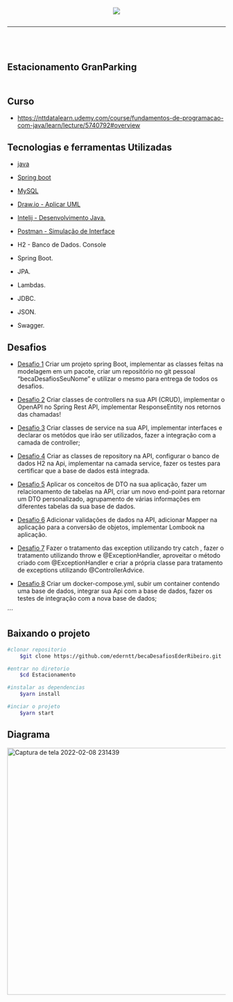 

<h1 align= "center"> 
<img src="https://ik.imagekit.io/gzogywm8vya/banner_estacionamento_rqqeoyAahE.jpg?ik-sdk-version=javascript-1.4.3&updatedAt=1642687192657.png"
</h1> 

---
<br></br>
<b>Estacionamento GranParking</b>
<br></br>
---

## Curso
- https://nttdatalearn.udemy.com/course/fundamentos-de-programacao-com-java/learn/lecture/5740792#overview

## Tecnologias e ferramentas Utilizadas
- [java](https://www.java.com/pt-BR/)
- [Spring boot](https://spring.io/projects/spring-boot)
- [MySQL](https://www.mysql.com/products/workbench/)
- [Draw.io - Aplicar UML](https://drawio.bbva.com/)
- [Intelij - Desenvolvimento Java.](https://www.jetbrains.com/pt-br/idea/) 
- [Postman - Simulação de Interface](https://www.postman.com/)
- H2 - Banco de Dados. Console

- Spring Boot.
- JPA.
- Lambdas.
- JDBC.
- JSON.
- Swagger.

## Desafios
- [Desafio 1](https://github.com/ederntt/becaDesafiosEderRibeiro/edit/main/README.md)
Criar um projeto spring Boot, implementar as classes feitas na modelagem em um pacote, criar um repositório no git pessoal “becaDesafiosSeuNome” e utilizar o mesmo para entrega de todos os desafios.

- [Desafio 2](https://github.com/ederntt/becaDesafiosEderRibeiro/tree/novodesafio)
Criar classes de controllers na sua API (CRUD), implementar o OpenAPI no Spring Rest API, implementar ResponseEntity nos retornos das chamadas!

- [Desafio 3](https://github.com/ederntt/becaDesafiosEderRibeiro/tree/Desafio3_)
Criar classes de service na sua API, implementar interfaces e declarar os metódos que irão ser utilizados, fazer a integração com a camada de controller;

- [Desafio 4](https://github.com/ederntt/becaDesafiosEderRibeiro/tree/Desafio4)
Criar as classes de repository na API, configurar o banco de dados H2 na Api, implementar na camada service, fazer os testes para certificar que a base de dados está integrada.

- [Desafio 5](https://github.com/ederntt/becaDesafiosEderRibeiro/tree/Desafio5)
Aplicar os conceitos de DTO na sua aplicação, fazer um relacionamento de tabelas na API, criar um novo end-point para retornar um DTO personalizado, agrupamento de várias informações em diferentes tabelas da sua base de dados.

- [Desafio 6](https://github.com/ederntt/becaDesafiosEderRibeiro/tree/desafio6)
Adicionar validações de dados na API, adicionar Mapper na aplicação para a conversão de objetos, implementar Lombook na aplicação.

- [Desafio 7](https://github.com/ederntt/becaDesafiosEderRibeiro/tree/desafio7)
Fazer o tratamento das exception utilizando try catch , fazer o tratamento utilizando throw e @ExceptionHandler, aproveitar o método criado com @ExceptionHandler e criar a própria classe para tratamento de exceptions utilizando @ControllerAdvice.

- [Desafio 8]()
 Criar um docker-compose.yml, subir um container contendo uma base de dados, integrar sua Api com a base de dados, fazer os testes de integração com a nova base de dados;

´´´

## Baixando o projeto

```bash
#clonar repositorio
    $git clone https://github.com/ederntt/becaDesafiosEderRibeiro.git

#entrar no diretorio
    $cd Estacionamento

#instalar as dependencias
    $yarn install

#inciar o projeto
    $yarn start
```

## Diagrama

<img width="569" alt="Captura de tela 2022-02-08 231439" src="https://user-images.githubusercontent.com/98030629/153112126-46038000-5cc2-4758-a749-cfb8ebb34cf7.png">

